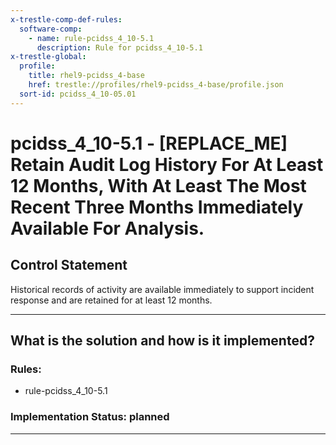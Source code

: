 ```yaml
---
x-trestle-comp-def-rules:
  software-comp:
    - name: rule-pcidss_4_10-5.1
      description: Rule for pcidss_4_10-5.1
x-trestle-global:
  profile:
    title: rhel9-pcidss_4-base
    href: trestle://profiles/rhel9-pcidss_4-base/profile.json
  sort-id: pcidss_4_10-05.01
---
```


# pcidss_4_10-5.1 - \[REPLACE_ME\] Retain Audit Log History For At Least 12 Months, With At Least The Most Recent Three Months Immediately Available For Analysis.

## Control Statement

Historical records of activity are available immediately to support incident response and
are retained for at least 12 months.

______________________________________________________________________

## What is the solution and how is it implemented?

<!-- For implementation status enter one of: implemented, partial, planned, alternative, not-applicable -->

<!-- Note that the list of rules under ### Rules: is read-only and changes will not be captured after assembly to JSON -->

<!-- Add control implementation description here for control: pcidss_4_10-5.1 -->

### Rules:

  - rule-pcidss_4_10-5.1

### Implementation Status: planned

______________________________________________________________________
